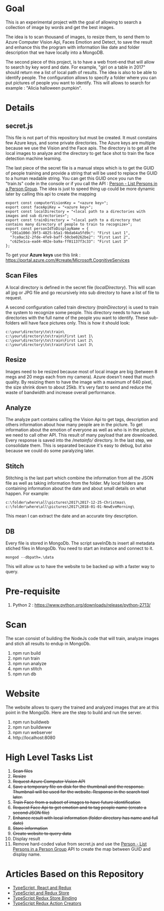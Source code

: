 # Goal

This is an experimental project with the goal of allowing to search a collection of image by words and get the best images. 

The idea is to scan thousand of images, to resize them, to send them to Azure Computer Vision Api, Faces Emotion and Detect, to save the result and enhance this the program with information like date and folder description that we have locally into a MongoDB. 

The second piece of this project, is to have a web front-end that will allow to search by key word and date. For example, "girl on a table in 2017" should return me a list of local path of results. The idea is also to be able to identify people. The configuration allows to specify a folder where you can put pictures of people you want to identify. This will allows to search for example : "Alicia halloween pumpkin".

# Details

## secret.js
This file is not part of this repository but must be created.
It must constains few Azure keys, and some private directories. The Azure keys are multiple because we use the Vision and the Face apis. The directory is to get all the local images to analyze and the directory to get face shot to train the face detection machine learning.

The last piece of the secret file is a manual steps which is to get the GUID of people training and provide a string that will be used to replace the GUID to a human readable string. You can get this GUID once you run the "train.ts" code in the console or if you call the API : [Person - List Persons in a Person Group](https://westus.dev.cognitive.microsoft.com/docs/services/563879b61984550e40cbbe8d/operations/563879b61984550f30395241/console). The idea is just to speed thing up could be more dynamic later by calling this api to create the mapping

```
export const computerVisionKey = "<azure key>";
export const faceApiKey = "<azure key>";
export const localDirectory = "<local path to a directories with images and sub directories>";
export const trainDirectory = "<local path to a directory that contains many directory of people to train to recognize>";
export const personIdToDisplayName = {
  "201a100d-39f3-4825-b5a1-9bda64a5fd9c": "First Last 1",
  "7ca9ac32-2fde-4fe9-baff-50cbe0262be2": "First Last 2",
  "c625e1ca-ead4-402e-ba9a-ff01137f3c33": "First Last 3"
};

```

To get your **Azure keys** use this link : https://portal.azure.com/#create/Microsoft.CognitiveServices

## Scan Files
A local directory is defined in the secret file (*localDirectory*). This will scan all jpg or JPG file and go recursively into sub directory to have a list of file to request.

A second configuration called train directory (*trainDirectory*) is used to train the system to recognize some people. This directory needs to have sub directories with the full name of the people you want to identify. These sub-folders will have face pictures only. This is how it should look:

```
c:\your\directory\to\train\
c:\your\directory\to\train\First Last 1\
c:\your\directory\to\train\First Last 2\
c:\your\directory\to\train\First Last 3\

```

## Resize
Images need to be resized because most of local image are big (between 8 megs and 20 megs each from my camera). Azure doesn't need that much quality. By resizing them to have the image with a maximum of 640 pixel, the size shrink down to about 25kb. It's very fast to send and reduce the waste of bandwidth and increase overall performance.

## Analyze
The analyze part contains calling the Vision Api to get tags, description and others information about how many people are in the picture. To get information about the emotion of everyone as well as who is in the picture, we need to call other API. This result of many payload that are downloaded. Every response is saved into the */metainfo/* directory. In the last step, we consolidate them. This is separated because it's easy to debug, but also because we could do some paralyzing later.

## Stitch
Stitching is the last part which combine the information from all the JSON file as well as taking information from the folder. My local folders are containing information about the date and about small details on what happen. For example:

```
c:\folder\where\all\pictures\2017\2017-12-25-Christmas\
c:\folder\where\all\pictures\2017\2018-01-01-NewEveMorning\
```

This mean I can extract the date and an accurate tiny description.

## DB
Every file is stored in MongoDb. The script saveInDb.ts insert all metadata stiched files in MongoDb. You need to start an instance and connect to it.

```
mongod --dbpath=.\data
```

This will allow us to have the website to be backed up with a faster way to query.

# Pre-requisite

1. Python 2 : https://www.python.org/downloads/release/python-2713/

# Scan

The scan consist of building the NodeJs code that will train, analyze images and stich all results to endup in MongoDb.

1. npm run build
2. npm run train
3. npm run analyze
4. npm run stitch
5. npm run db

# Website

The website allows to query the trained and analyzed images that are at this point in the MongoDb. Here are the step to build and run the server.

1. npm run buildweb
2. npm run buildwww
3. npm run webserver
4. http://localhost:8080

# High Level Tasks List

1. ~~Scan files~~
2. ~~Resize~~
3. ~~Request Azure Computer Vision API~~
4. ~~Save a temporary file on disk for the thumbnail and the response. Thumbnail will be used for the website. Response in the search tool later.~~
5. ~~Train Face from a subset of images to have future identification~~
6. ~~Request Face Api to get emotion and to tag people name (create a second JSON file)~~
7. ~~Enhance result with local information (folder directory has name and full date)~~
8. ~~Store information~~
9. ~~Create website to query data~~
10. Display result
11. Remove hard-coded value from secret.js and use the [Person - List Persons in a Person Group](https://westus.dev.cognitive.microsoft.com/docs/services/563879b61984550e40cbbe8d/operations/563879b61984550f30395241/console) API to create the map between GUID and display name.

# Articles Based on this Repository

- [TypeScript, React and Redux](http://patrickdesjardins.com/blog/typescript-react-and-redux-part-1-the-big-picture)
- [TypeScript and Redux Store](http://patrickdesjardins.com/blog/typescript-react-and-redux-part-2-creating-the-store-and-the-reducer)
- [TypeScript Redux Store Binding](http://patrickdesjardins.com/blog/typescript-react-and-redux-part-3-binding-the-store-and-component)
- [TypeScript Redux Action Creators](http://patrickdesjardins.com/blog/typescript-react-and-redux-part-4-multiple-returns-from-action-creator)
